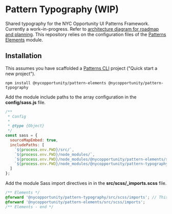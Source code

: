# Pattern Typography (WIP)

Shared typography for the NYC Opportunity UI Patterns Framework. Currently a work–in-progress. Refer to [architecture diagram for roadmap and planning](https://www.figma.com/file/jpvfMN4UETOvjQG9EJoH4n/Patterns-Architecture?node-id=0%3A1). This repository relies on the configuration files of the [Patterns Elements](https://github.com/NYCOpportunity/pattern-elements) module.

## Installation

This assumes you have scaffolded a [Patterns CLI](https://github.com/cityofnewyork/patterns-cli#i-want-to) project ("Quick start a new project").

```shell
npm install @nycopportunity/pattern-elements @nycopportunity/pattern-typography
```

Add the module include paths to the array configuration in the **config/sass.js** file.

```javascript
/**
 * Config
 *
 * @type {Object}
 */
const sass = {
  sourceMapEmbed: true,
  includePaths: [
    `${process.env.PWD}/src/`,
    `${process.env.PWD}/node_modules/`,
    `${process.env.PWD}/node_modules/@nycopportunity/pattern-elements/src/`,  // +
    `${process.env.PWD}/node_modules/@nycopportunity/pattern-typography/src/` // +
  ]
};
```

Add the module Sass import directives in in the **src/scss/_imports.scss** file.

```scss
/** Elements */
@forward '@nycopportunity/pattern-typography/src/scss/imports'; // This module includes @font-face and needs to be imported before all other declarations.
@forward '@nycopportunity/pattern-elements/src/scss/imports';
/** Elements - end */
```
